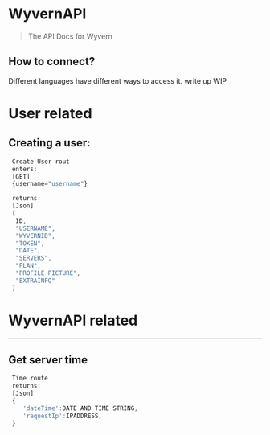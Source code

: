 # WyvernAPI
> The API Docs for Wyvern

## How to connect?
Different languages have different ways to access it.
write up WIP

# User related

## Creating a user:
```js
 Create User rout
 enters:
 [GET]
 {username="username"}

 returns:
 [Json]
 [
  ID, 
  "USERNAME", 
  "WYVERNID", 
  "TOKEN", 
  "DATE", 
  "SERVERS", 
  "PLAN", 
  "PROFILE PICTURE",
  "EXTRAINFO"
 ]
```

# WyvernAPI related
---
## Get server time
```js
 Time route
 returns:
 [Json]
 {
    'dateTime':DATE AND TIME STRING,
    'requestIp':IPADDRESS,
 }
```
